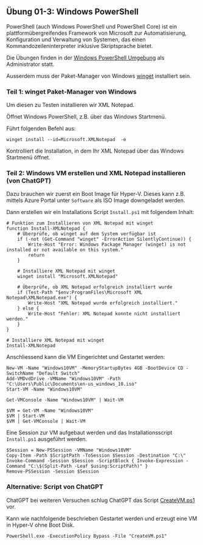 ## Übung 01-3: Windows PowerShell

PowerShell (auch Windows PowerShell und PowerShell Core) ist ein plattformübergreifendes Framework von Microsoft zur Automatisierung, Konfiguration und Verwaltung von Systemen, das einen Kommandozeileninterpreter inklusive Skriptsprache bietet.

Die Übungen finden in der [Windows PowerShell Umgebung](https://git-scm.com/downloads) als Administrator statt. 

Ausserdem muss der Paket-Manager von Windows [winget](https://learn.microsoft.com/de-de/windows/package-manager/winget/#install-winget) installiert sein.

### Teil 1: winget Paket-Manager von Windows

Um diesen zu Testen installieren wir XML Notepad.

Öffnet Windows PowerShell, z.B. über das Windows Startmenü.

Führt folgenden Befehl aus:

    winget install --id=Microsoft.XMLNotepad  -e

Kontrolliert die Installation, in dem Ihr XML Notepad über das Windows Startmenü öffnet.

### Teil 2: Windows VM erstellen und XML Notepad installieren (von ChatGPT)

Dazu brauchen wir zuerst ein Boot Image für Hyper-V. Dieses kann z.B. mittels Azure Portal unter `Software` als ISO Image downgeladet werden.

Dann erstellen wir ein Installations Script `Install.ps1` mit folgendem Inhalt:

    # Funktion zum Installieren von XML Notepad mit winget
    function Install-XMLNotepad {
        # Überprüfe, ob winget auf dem System verfügbar ist
        if (-not (Get-Command "winget" -ErrorAction SilentlyContinue)) {
            Write-Host "Error: Windows Package Manager (winget) is not installed or not available on this system."
            return
        }

        # Installiere XML Notepad mit winget
        winget install "Microsoft.XMLNotepad"
        
        # Überprüfe, ob XML Notepad erfolgreich installiert wurde
        if (Test-Path "$env:ProgramFiles\Microsoft XML Notepad\XMLNotepad.exe") {
            Write-Host "XML Notepad wurde erfolgreich installiert."
        } else {
            Write-Host "Fehler: XML Notepad konnte nicht installiert werden."
        }
    }

    # Installiere XML Notepad mit winget
    Install-XMLNotepad

Anschliessend kann die VM Eingerichtet und Gestartet werden:


    New-VM -Name "Windows10VM" -MemoryStartupBytes 4GB -BootDevice CD -SwitchName "Default Switch"
    Add-VMDvdDrive -VMName "Windows10VM" -Path "C:\Users\Public\Documents\en-us_windows_10.iso"
    Start-VM -Name "Windows10VM"
    
    Get-VMConsole -Name "Windows10VM" | Wait-VM
    
    $VM = Get-VM -Name "Windows10VM"
    $VM | Start-VM
    $VM | Get-VMConsole | Wait-VM  
    
Eine Session zur VM aufgebaut werden und das Installationsscript `Install.ps1` ausgeführt werden.    
    
    $Session = New-PSSession -VMName "Windows10VM"
    Copy-Item -Path $ScriptPath -ToSession $Session -Destination "C:\"
    Invoke-Command -Session $Session -ScriptBlock { Invoke-Expression -Command "C:\$(Split-Path -Leaf $using:ScriptPath)" }
    Remove-PSSession -Session $Session    

### Alternative: Script von ChatGPT

ChatGPT bei weiteren Versuchen schlug ChatGPT das Script [CreateVM.ps1](CreateVM.ps1) vor.

Kann wie nachfolgende beschrieben Gestartet werden und erzeugt eine VM in Hyper-V ohne Boot Disk. 

    PowerShell.exe -ExecutionPolicy Bypass -File "CreateVM.ps1"




